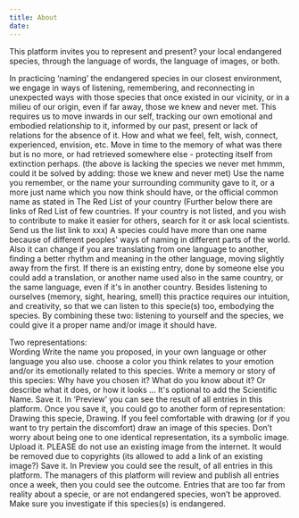 ```yaml
---
title: About
date: 
---
```

This platform invites you to represent and present? your local endangered species, through the language of words, the language of images, or both.

In practicing ‘naming’ the endangered species in our closest environment, we engage in ways of listening, remembering, and reconnecting in unexpected ways with those species that once existed in our vicinity, or in a milieu of our origin, even if far away, those we knew and never met. This requires us to move inwards in our self, tracking our own emotional and embodied relationship to it, informed by our past, present or lack of relations for the absence of it. How and what we feel, felt, wish, connect, experienced, envision, etc. Move in time to the memory of what was there but is no more, or had retrieved somewhere else - protecting itself from extinction perhaps.
(the above is lacking the species we never met hmmm, could it be solved by adding: those we knew and never met)
Use the name you remember, or the name your surrounding community gave to it, or a more just name which you now think should have, or the official common name as stated in The Red List of your country (Further below there are links of Red List of few countries. If your country is not listed, and you wish to contribute to make it easier for others, search for it or ask local scientists. Send us the list link  to xxx)
A species could have more than one name because of different peoples' ways of naming in different parts of the world. Also it can change if you are translating from one language to another, finding a better rhythm and meaning in the other language,  moving slightly away from the first. 
If there is an existing entry, done by someone else you could add a translation, or another name used also in the same country, or the same language, even if it's in another country.
Besides listening to ourselves (memory, sight, hearing, smell) this practice requires our intuition, and creativity, so that we can listen to this specie(s) too, embodying the species. By combining these two: listening to yourself and the species, we could give it a proper name and/or image it should have. 

Two representations:  
Wording
Write the name you proposed, in your own language or other language you also use. 
choose a color you think relates to your emotion and/or its emotionally related to this species.
Write a memory or story of this species: Why have you chosen it? What do you know about it? Or describe what it does, or how it looks …
It's optional to add the Scientific Name.
Save it. In ‘Preview’ you can see the result of all entries in this platform.
Once you save it, you could go to another form of representation: Drawing this specie, 
Drawing.
If you feel comfortable with drawing (or if you want to try pertain the discomfort) draw an image of this species. Don’t worry about being one to one identical representation, its a symbolic image. 
Upload it. PLEASE do not use an existing image from the internet. It would be removed due to copyrights 
(its allowed to add a link of an existing image?)
Save it. In Preview you could see the result, of all entries in this platform. 
The managers of this platform will review and publish all entries once a week, then you could see the outcome. Entries that are too far from reality about a specie, or are not endangered species, won’t be approved. Make sure you investigate if this species(s) is endangered.
